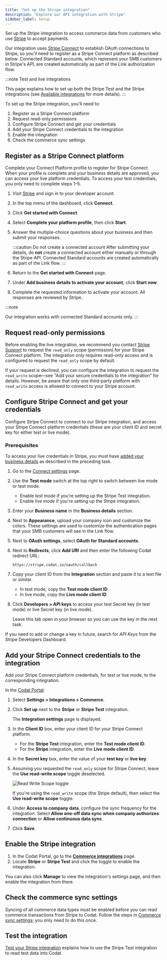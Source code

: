 ```yaml
---
title: "Set up the Stripe integration"
description: "Explore our API integration with Stripe"
sidebar_label: Setup
---
```


Set up the Stripe integration to access commerce data from customers who use <a className="external" href="https://stripe.com/" target="_blank">Stripe</a> to accept payments.

Our integration uses <a className="external" href="https://stripe.com/docs/connect" target="_blank">Stripe Connect</a> to establish OAuth connections to Stripe, so you'll need to register as a Stripe Connect platform as described below. Connected Standard accounts, which represent your SMB customers in Stripe's API, are created automatically as part of the Link authorization flow.

:::note Test and live integrations

This page explains how to set up both the Stripe Test and the Stripe integrations (see [Available integrations](/integrations/commerce/stripe/commerce-stripe#available-integrations) for more details).
:::

To set up the Stripe integration, you'll need to:

1. Register as a Stripe Connect platform
2. Request read-only permissions
3. Configure Stripe Connect and get your credentials
4. Add your Stripe Connect credentials to the integration
5. Enable the integration
6. Check the commerce sync settings

## Register as a Stripe Connect platform

Complete your Connect Platform profile to register for Stripe Connect. When your profile is complete and your business details are approved, you can access your live platform credentials. To access your test credentials, you only need to complete steps 1–5.

1. Visit <a className="external" href="https://stripe.com/" target="_blank">Stripe</a> and sign in to your developer account.

2. In the top menu of the dashboard, click **Connect**.

3. Click **Get started with Connect**.

4. Select **Complete your platform profile**, then click **Start**.

5. Answer the multiple-choice questions about your business and then submit your responses.

   :::caution Do not create a connected account
   After submitting your details, do **not** create a connected account either manually or through the Stripe API. Connected Standard accounts are created automatically as part of the Link flow.
   :::

6. Return to the **Get started with Connect** page.

7. Under **Add business details to activate your account**, click **Start now**.

8. Complete the requested information to activate your account. All responses are reviewed by Stripe.

:::note

Our integration works with connected Standard accounts only.
:::

## Request read-only permissions

Before enabling the live integration, we recommend you contact <a className="external" href="https://support.stripe.com/" target="_blank">Stripe Support</a> to request the `read_only` scope (permission) for your Stripe Connect platform. The integration only requires read-only access and is configured to request the `read_only` scope by default.

If your request is declined, you can configure the integration to request the `read_write` scope—see "Add your secure credentials to the integration" for details. However, be aware that only one third-party platform with `read_write` access is allowed to connect to your Stripe account.

## Configure Stripe Connect and get your credentials

Configure Stripe Connect to connect to our Stripe integration, and access your Stripe Connect platform credentials (these are your client ID and secret key for either test or live mode).

### Prerequisites

To access your live credentials in Stripe, you must have [added your business details](/integrations/commerce/stripe/commerce-stripe-setup#register-as-a-stripe-connect-platform) as described in the preceding task.

1. Go to the <a href="https://dashboard.stripe.com/settings/connect" target="_blank">Connect settings</a> page.

2. Use the **Test mode** switch at the top right to switch between live mode or test mode.
   - Enable _test mode_ if you're setting up the Stripe Test integration.
   - Enable _live mode_ if you're setting up the Stripe integration.

3. Enter your **Business name** in the **Business details** section.

4. Next to **Appearance**, upload your company icon and customize the colors. These settings are used to customize the authentication pages that your SMB customers will see in the Link flow.

5. Next to **OAuth settings**, select **OAuth for Standard accounts**.

6. Next to **Redirects**, click **Add URI** and then enter the following Codat redirect URL:

   ```http
   https://stripe.codat.io/oauth/callback
   ```

7. Copy your client ID from the **Integration** section and paste it to a text file or similar.
   - In test mode, copy the **Test mode client ID**.
   - In live mode, copy the **Live mode client ID**.

8. Click **Developers > API keys** to access your test Secret key (in test mode) or live Secret key (in live mode).

   Leave this tab open in your browser so you can use the key in the next task.

If you need to add or change a key in future, search for _API Keys_ from the Stripe Developers Dashboard.

## Add your Stripe Connect credentials to the integration

Add your Stripe Connect platform credentials, for test or live mode, to the corresponding integration.

In the <a className="external" href="https://app.codat.io/" target="_blank">Codat Portal</a>:

1. Select **Settings > Integrations > Commerce**.

2. Click **Set up** next to the **Stripe** or **Stripe Test** integration.

   The **Integration settings** page is displayed.

3. In the **Client ID** box, enter your client ID for your Stripe Connect platform.
   - For the **Stripe Test** integration, enter the **Test mode client ID**.
   - For the **Stripe** integration, enter the **Live mode client ID**.

4. In the **Secret key** box, enter the value of your **test key** or **live key**.

5. Assuming you requested the `read_only` scope for Stripe Connect, leave the **Use read-write scope** toggle deselected.

   ![Read Write Scope toggle](/img/old/18021fe-use-read-write-scope-toggle.png "The Use read-write scope toggle, deselected by default.")

   If you're using the `read_write` scope (the Stripe default), then select the **Use read-write scope** toggle.

6. Under **Access to company data**, configure the sync frequency for the integration. Select **Allow one-off data sync when company authorizes connection** or **Allow continuous data sync**.

7. Click **Save**.

## Enable the Stripe integration

1. In the Codat Portal, go to the <a className="external" href="https://app.codat.io/settings/integrations/commerce" target="blank">**Commerce integrations**</a> page.
2. Locate **Stripe** or **Stripe Test** and click the toggle to enable the integration.

You can also click **Manage** to view the integration's settings page, and then enable the integration from there.

## Check the commerce sync settings

Syncing of all commerce data types must be enabled before you can read commerce transactions from Stripe to Codat. Follow the steps in [Commerce sync settings](/integrations/commerce/commerce-sync-settings); you only need to do this once.

## Test the integration

[Test your Stripe integration](/integrations/commerce/stripe/test-stripe) explains how to use the Stripe Test integration to read test data into Codat.
